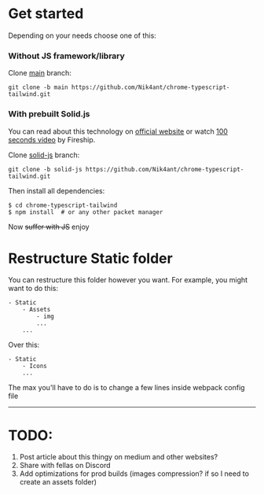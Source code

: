 # Get started
Depending on your needs choose one of this:
### Without JS framework/library
Clone [main](https://github.com/Nik4ant/chrome-typescript-tailwind) 
branch: 
```shell
git clone -b main https://github.com/Nik4ant/chrome-typescript-tailwind.git
```
### With prebuilt Solid.js 
You can read about this technology on [official website](https://www.solidjs.com/) 
or watch [100 seconds video](https://youtu.be/hw3Bx5vxKl0) by Fireship.

Clone [solid-js](https://github.com/Nik4ant/chrome-typescript-tailwind/tree/solid-js)
branch: 
```shell
git clone -b solid-js https://github.com/Nik4ant/chrome-typescript-tailwind.git
```
Then install all dependencies:
```shell
$ cd chrome-typescript-tailwind
$ npm install  # or any other packet manager
```
Now ~~suffer with JS~~ enjoy

# Restructure Static folder
You can restructure this folder however you want.
For example, you might want to do this:
```
- Static
    - Assets
        - img
        ...
    ...
``` 
Over this:
```
- Static
    - Icons
    ...
```
The max you'll have to do is to change a few lines inside 
webpack config file

---
# TODO:
1. Post article about this thingy on medium and other websites?
2. Share with fellas on Discord
3. Add optimizations for prod builds (images compression? if so I need to create an assets folder)